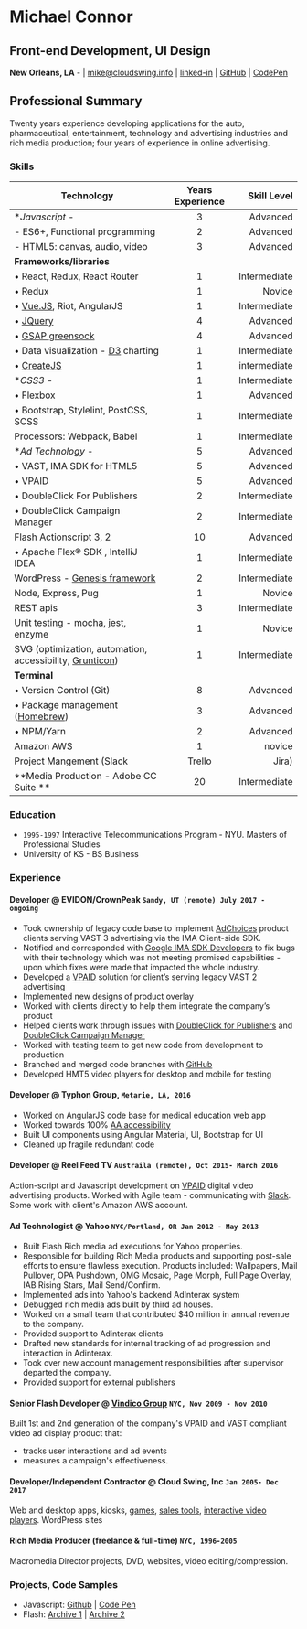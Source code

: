# Michael Connor

## Front-end Development, UI Design

**New Orleans, LA** - | mike@cloudswing.info |  [linked-in][linkedinURL] | [GitHub][github-link] | [CodePen][codepen]

## Professional Summary

Twenty years experience developing applications for the auto, pharmaceutical,
entertainment, technology and advertising industries and rich media production; four years of experience in online
advertising.

### Skills

| Technology                  | Years Experience | Skill Level
| ------------- |:-------------:| -----:|
| **Javascript* -                    | 3 | Advanced
|  - ES6+, Functional programming     | 2 | Advanced
|  - HTML5: canvas, audio, video    | 3 | Advanced
| **Frameworks/libraries**
| • React, Redux, React Router  | 1 | Intermediate
| • Redux  | 1 | Novice
| • [Vue.JS][vue-wattage], Riot, AngularJS | 1 | Intermediate
| • [JQuery][jquery-gallery]              | 4 | Advanced
| • [GSAP greensock][fizzbuzz]  | 4 | Advanced
| • Data visualization - [D3][d3] charting      | 1 | Intermediate
| • [CreateJS][canvas-balls]           | 1 | intermediate
| **CSS3* -                  | 1 | Intermediate
| • Flexbox                 | 1 | Advanced
| • Bootstrap, Stylelint, PostCSS, SCSS           | 1 | Intermediate
| Processors: Webpack, Babel | 1 | Intermediate
| **Ad Technology* - | 5 | Advanced
| • VAST, IMA SDK for HTML5 | 5 | Advanced
| • VPAID         | 5 | Advanced
| • DoubleClick For Publishers         | 2 | Intermediate
| • DoubleClick Campaign Manager         | 2 | Intermediate
| Flash Actionscript 3, 2  | 10 | Advanced
| • Apache Flex® SDK , IntelliJ IDEA  | 1 | Intermediate
| WordPress - [Genesis framework][genesis]     | 2 | Intermediate
| Node, Express, Pug        | 1 | Novice
| REST apis                 | 3 | Intermediate
| Unit testing - mocha, jest, enzyme       | 1 | Novice
| SVG (optimization, automation, accessibility, [Grunticon][svg-bm])      | 1 | Intermediate
| **Terminal**
| • Version Control (Git)                    |  8 | Advanced
| • Package management ([Homebrew][brew]) | 3 | Advanced
| • NPM/Yarn                | 2 | Advanced
| Amazon AWS | 1 | novice
  Project Mangement (Slack | Trello | Jira)    |  2 | Intermediate
| **Media Production - Adobe CC Suite **| 20 | Intermediate

### Education

- `1995-1997` Interactive Telecommunications Program - NYU. Masters of Professional Studies
- University of KS - BS Business

### Experience

#### Developer @ EVIDON/CrownPeak `Sandy, UT (remote) July 2017 - ongoing`

- Took ownership of legacy code base to implement [AdChoices][adchoices] product clients serving VAST 3 advertising via the IMA Client-side SDK.
- Notified and corresponded with  [Google IMA SDK Developers][imaforum] to fix bugs with their technology which was not meeting promised capabilities - upon which fixes were made that impacted the whole industry.
- Developed a [VPAID][vpaid] solution for client’s serving legacy VAST 2 advertising
- Implemented new designs of product overlay
- Worked with clients directly to help them integrate the company’s product
- Helped clients work through issues with [DoubleClick for Publishers][dfp] and [DoubleClick Campaign Manager][dcm]
- Worked with testing team to get new code from development to production
- Branched and merged code branches with [GitHub][github]
- Developed HMT5 video players for desktop and mobile for testing

#### Developer @ Typhon Group, `Metarie, LA, 2016`

- Worked on AngularJS code base for medical education web app
- Worked towards 100% [AA accessibility][aria]
- Built UI components using Angular Material, UI, Bootstrap for UI
- Cleaned up fragile redundant code

#### Developer @ Reel Feed TV `Austraila (remote), Oct 2015- March 2016`

Action-script and Javascript development on [VPAID][vpaid] digital video advertising products. Worked with Agile team - communicating with [Slack][slacksite]. Some work with client's Amazon AWS account.

#### Ad Technologist @ Yahoo `NYC/Portland, OR Jan 2012 - May 2013`

- Built Flash Rich media ad executions for Yahoo properties.
- Responsible for building Rich Media products and supporting post-sale efforts to ensure flawless execution. Products included: Wallpapers, Mail Pullover, OPA Pushdown, OMG Mosaic, Page Morph, Full Page Overlay, IAB Rising Stars, Mail Send/Confirm.
- Implemented ads into Yahoo's backend AdInterax system
- Debugged rich media ads built by third ad houses.
- Worked on a small team that contributed $40 million in annual revenue to the company.
- Provided support to Adinterax clients
- Drafted new standards for internal tracking of ad progression and interaction in Adinterax.
- Took over new account management responsibilities after supervisor departed the company.
- Provided support for external publishers

#### Senior Flash Developer @ [Vindico Group][vindico] `NYC, Nov 2009 - Nov 2010`

Built 1st and 2nd generation of the company's VPAID and VAST compliant video ad display product that:

- tracks user interactions and ad events
- measures a campaign's effectiveness.

#### Developer/Independent Contractor @ Cloud Swing, Inc `Jan 2005- Dec 2017`

Web and desktop apps, kiosks, [games][elauder], [sales tools][hyndai], [interactive video players][pharma-app]. WordPress sites

#### Rich Media Producer (freelance & full-time) `NYC, 1996-2005`

Macromedia Director projects, DVD, websites, video editing/compression.

### Projects, Code Samples

- Javascript: [Github][github-link] | [Code Pen][codepen]
- Flash: [Archive 1][FlashArchive1] | [Archive 2][FlashArchive2]

[FlashArchive1]:https://www.flickr.com/photos/rocketnumber9/albums/72157617091593886
[FlashArchive2]:http://portfolio.rocketnumber9.org/search/flash
[project-archive]: http://portfolio.rocketnumber9.org/
[dfp]: https://www.google.com/intl/en/doubleclick/publishers/welcome/
[dcm]: https://www.doubleclickbygoogle.com/solutions/digital-marketing/campaign-manager/
[elauder]: http://rocketnumber9.org/sample/esteelauder/ "Estée Lauder"
[linkedinURL]: https://www.linkedin.com/in/michaelgconnor
[hyndai]: http://rocketnumber9.org/developer/touchscreen-kiosk-hyunda/
[hyndai photos]: https://www.flickr.com/photos/rocketnumber9/sets/72157610613514303/show/
[kia]: http://rocketnumber9.org/client/optima/optima.html "Auto App"
[peas]: http://i.imgur.com/44Q9cMXs.jpg
[pharmaapp]: http://i.imgur.com/J7LS14ht.jpg "Pharmaceutical App"
[slack]: http://i.imgur.com/4xxDEUPs.png
[slacksite]: https://slack.com/
[thup games]: http://thup.com/
[vindico]: https://vindico.com/
[vpaid]: https://www.iab.com/guidelines/digital-video-player-ad-interface-definition-vpaid-2-0/
[Yahoo Connected TV]: https://smarttv.yahoo.com/
[zitgame]: http://i.imgur.com/vRHv0Igt.jpg "Face Book Game"
[pharmaAppTumblr]: http://68.media.tumblr.com/tumblr_lnnyjzj10N1qh4spho1_1280.jpg
[pharma-app]: http://rocketnumber9.org/developer/as3-interactive-video/
[rocket9Dev]: http://rocketnumber9.org/developer/
[eyeblaster-stetchybanner]: http://rocketnumber9.org/client/eyeblaster/stretchableBanner/
[eyeblaster-skyscraper]: http://rocketnumber9.org/client/eyeblaster/stetchableSkyscraper/
[eyeblaster-videomixer]: http://rocketnumber9.org/client/eyeblaster/videomixer/
[digvideo]: http://rocketnumber9.org/client/dig.htm
[contact]: http://rocketnumber9.org/contact/
[github-link]: https://github.com/mconnor
[github]: https://github.com/
[genesis]: http://www.studiopress.com/faqs/
[gssp]: https://greensock.com/gsap
[brew]: http://brew.sh/
[ng-material]: https://material.angularjs.org
[tikun]: http://www.tikun.stateu.org/
[doucette]: http://chiefdoucette.com/
[githubpic]: ./images/GitHub-Mark-32px.png "Git Hub"
[es6logo]: ./images/es6.svg "ES6"
[vuelogo]: ./images/vue-small.png "Vue.js"
[reactlogo]: ./images/react2.png "React.js"
[uibootstrap]: https://angular-ui.github.io/bootstrap/
[webpack]:http://webpack.github.io/
[babel]:http://babeljs.io/
[vue]:https://vuejs.org/
[pgpkey]:https://twitter.com/cloud_swing/status/842115087632605186
[aurelia]:http://aurelia.io/
[riot]:http://riotjs.com/
[vue-wattage]:http://rocketnumber9.org/test/vue-wattage-calculator/index.html "wattage calculator"
[tictactoe]:https://mconnor.github.io/tic-tac-toe/
[aria]:https://developer.mozilla.org/en-US/docs/Web/Accessibility/ARIA
[brew]: https://brew.sh/
[d3]: https://d3js.org/
[codepen]: https://codepen.io/cloudswing
[adchoices]: https://youradchoices.com/
[svg-bm]: http://rocketnumber9.org/codesamples/grunticon/ "svg animation"
[jquery-gallery]: http://rocketnumber9.org/sample/responsivePhotoGallery/ "responsive photo gallery"
[canvas-balls]: http://rocketnumber9.org/test/animation01/box2dCanvas/game.html "bouncing balls"
[fizzbuzz]: http://rocketnumber9.org/test/jschallenges/fizzBuzz/fizzbuzz.html "greensock animation"
[imasdk]: https://developers.google.com/interactive-media-ads/docs/sdks/html5/ "Google IMA SDK for HTML5 V3"
[imaforum]: https://groups.google.com/forum/#!forum/ima-sdk "Google Interactive Media Ads SDK Technical Forum"